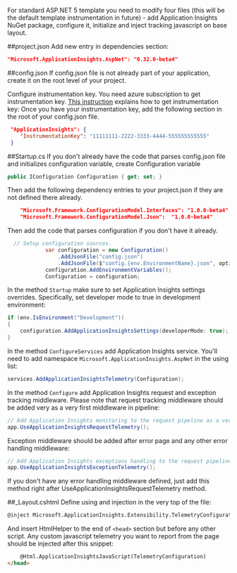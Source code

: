 For standard ASP.NET 5 template you need to modify four files (this will be the default template instrumentation in future) - add Application Insights NuGet package, configure it, initialize and inject tracking javascript on base layout.

##project.json
Add new entry in dependencies section:
``` json
"Microsoft.ApplicationInsights.AspNet": "0.32.0-beta4"
```

##config.json
If config.json file is not already part of your application, create it on the root level of your project.

Configure instrumentation key. You need azure subscription to get instrumentation key. [This instruction](http://azure.microsoft.com/en-us/documentation/articles/app-insights-java-get-started/) explains how to get instrumentation key:
Once you have your instrumentation key, add the following section in the root of your config.json file.
``` json
 "ApplicationInsights": {
 	"InstrumentationKey": "11111111-2222-3333-4444-555555555555"
 }
```

##Startup.cs
If you don't already have the code that parses config.json file and initializes configuration variable, create Configuration variable
``` C#
public IConfiguration Configuration { get; set; }
```

Then add the following dependency entries to your project.json if they are not defined there already.
``` json
    "Microsoft.Framework.ConfigurationModel.Interfaces": "1.0.0-beta4",
    "Microsoft.Framework.ConfigurationModel.Json":  "1.0.0-beta4"
```

Then add the code that parses configuration if you don't have it already.

``` C#
  // Setup configuration sources.
            var configuration = new Configuration()
                .AddJsonFile("config.json")
                .AddJsonFile($"config.{env.EnvironmentName}.json", optional: true);
            configuration.AddEnvironmentVariables();
            Configuration = configuration;
```


In the method ```Startup``` make sure to set Application Insights settings overrides. Specifically, set developer mode to true in development environment:

``` C#
if (env.IsEnvironment("Development"))
{
    configuration.AddApplicationInsightsSettings(developerMode: true);
}
```

In the method ```ConfigureServices``` add Application Insights service. You'll need to add namespace ```Microsoft.ApplicationInsights.AspNet``` in the using list:
``` c#
services.AddApplicationInsightsTelemetry(Configuration);
```

In the method ```Configure``` add Application Insights request and exception tracking middleware. Please note that request tracking middleware should be added very as a very first middleware in pipeline:

``` c#
// Add Application Insights monitoring to the request pipeline as a very first middleware.
app.UseApplicationInsightsRequestTelemetry();
```
Exception middleware should be added after error page and any other error handling middleware:

``` c#
// Add Application Insights exceptions handling to the request pipeline.
app.UseApplicationInsightsExceptionTelemetry();
```
If you don't have any error handling middleware defined, just add this method right after UseApplicationInsightsRequestTelemetry method.

##_Layout.cshtml
Define using and injection in the very top of the file:

``` html
@inject Microsoft.ApplicationInsights.Extensibility.TelemetryConfiguration TelemetryConfiguration 
```

And insert HtmlHelper to the end of ```<head>``` section but before any other script. Any custom javascript telemetry you want to report from the page should be injected after this snippet:

``` html
	@Html.ApplicationInsightsJavaScript(TelemetryConfiguration) 
</head>
```
